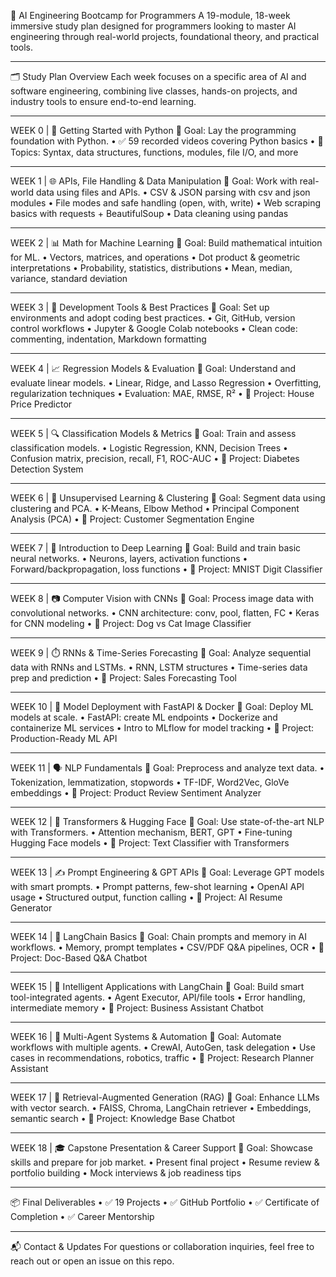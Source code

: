 🧠 AI Engineering Bootcamp for Programmers
A 19-module, 18-week immersive study plan designed for programmers looking to master AI engineering through real-world projects, foundational theory, and practical tools.
________________________________________
🗂️ Study Plan Overview
Each week focuses on a specific area of AI and software engineering, combining live classes, hands-on projects, and industry tools to ensure end-to-end learning.
________________________________________
WEEK 0 | 🐍 Getting Started with Python
🎯 Goal: Lay the programming foundation with Python.
•	✅ 59 recorded videos covering Python basics
•	🧠 Topics: Syntax, data structures, functions, modules, file I/O, and more
________________________________________
WEEK 1 | 🌐 APIs, File Handling & Data Manipulation
🎯 Goal: Work with real-world data using files and APIs.
•	CSV & JSON parsing with csv and json modules
•	File modes and safe handling (open, with, write)
•	Web scraping basics with requests + BeautifulSoup
•	Data cleaning using pandas
________________________________________
WEEK 2 | 📊 Math for Machine Learning
🎯 Goal: Build mathematical intuition for ML.
•	Vectors, matrices, and operations
•	Dot product & geometric interpretations
•	Probability, statistics, distributions
•	Mean, median, variance, standard deviation
________________________________________
WEEK 3 | 🔧 Development Tools & Best Practices
🎯 Goal: Set up environments and adopt coding best practices.
•	Git, GitHub, version control workflows
•	Jupyter & Google Colab notebooks
•	Clean code: commenting, indentation, Markdown formatting
________________________________________
WEEK 4 | 📈 Regression Models & Evaluation
🎯 Goal: Understand and evaluate linear models.
•	Linear, Ridge, and Lasso Regression
•	Overfitting, regularization techniques
•	Evaluation: MAE, RMSE, R²
•	📁 Project: House Price Predictor
________________________________________
WEEK 5 | 🔍 Classification Models & Metrics
🎯 Goal: Train and assess classification models.
•	Logistic Regression, KNN, Decision Trees
•	Confusion matrix, precision, recall, F1, ROC-AUC
•	📁 Project: Diabetes Detection System
________________________________________
WEEK 6 | 🧩 Unsupervised Learning & Clustering
🎯 Goal: Segment data using clustering and PCA.
•	K-Means, Elbow Method
•	Principal Component Analysis (PCA)
•	📁 Project: Customer Segmentation Engine
________________________________________
WEEK 7 | 🧠 Introduction to Deep Learning
🎯 Goal: Build and train basic neural networks.
•	Neurons, layers, activation functions
•	Forward/backpropagation, loss functions
•	📁 Project: MNIST Digit Classifier
________________________________________
WEEK 8 | 📷 Computer Vision with CNNs
🎯 Goal: Process image data with convolutional networks.
•	CNN architecture: conv, pool, flatten, FC
•	Keras for CNN modeling
•	📁 Project: Dog vs Cat Image Classifier
________________________________________
WEEK 9 | ⏱️ RNNs & Time-Series Forecasting
🎯 Goal: Analyze sequential data with RNNs and LSTMs.
•	RNN, LSTM structures
•	Time-series data prep and prediction
•	📁 Project: Sales Forecasting Tool
________________________________________
WEEK 10 | 🚀 Model Deployment with FastAPI & Docker
🎯 Goal: Deploy ML models at scale.
•	FastAPI: create ML endpoints
•	Dockerize and containerize ML services
•	Intro to MLflow for model tracking
•	📁 Project: Production-Ready ML API
________________________________________
WEEK 11 | 🗣️ NLP Fundamentals
🎯 Goal: Preprocess and analyze text data.
•	Tokenization, lemmatization, stopwords
•	TF-IDF, Word2Vec, GloVe embeddings
•	📁 Project: Product Review Sentiment Analyzer
________________________________________
WEEK 12 | 🤖 Transformers & Hugging Face
🎯 Goal: Use state-of-the-art NLP with Transformers.
•	Attention mechanism, BERT, GPT
•	Fine-tuning Hugging Face models
•	📁 Project: Text Classifier with Transformers
________________________________________
WEEK 13 | ✍️ Prompt Engineering & GPT APIs
🎯 Goal: Leverage GPT models with smart prompts.
•	Prompt patterns, few-shot learning
•	OpenAI API usage
•	Structured output, function calling
•	📁 Project: AI Resume Generator
________________________________________
WEEK 14 | 🔗 LangChain Basics
🎯 Goal: Chain prompts and memory in AI workflows.
•	Memory, prompt templates
•	CSV/PDF Q&A pipelines, OCR
•	📁 Project: Doc-Based Q&A Chatbot
________________________________________
WEEK 15 | 🧠 Intelligent Applications with LangChain
🎯 Goal: Build smart tool-integrated agents.
•	Agent Executor, API/file tools
•	Error handling, intermediate memory
•	📁 Project: Business Assistant Chatbot
________________________________________
WEEK 16 | 🤝 Multi-Agent Systems & Automation
🎯 Goal: Automate workflows with multiple agents.
•	CrewAI, AutoGen, task delegation
•	Use cases in recommendations, robotics, traffic
•	📁 Project: Research Planner Assistant
________________________________________
WEEK 17 | 🧠 Retrieval-Augmented Generation (RAG)
🎯 Goal: Enhance LLMs with vector search.
•	FAISS, Chroma, LangChain retriever
•	Embeddings, semantic search
•	📁 Project: Knowledge Base Chatbot
________________________________________
WEEK 18 | 🎓 Capstone Presentation & Career Support
🎯 Goal: Showcase skills and prepare for job market.
•	Present final project
•	Resume review & portfolio building
•	Mock interviews & job readiness tips
________________________________________
📦 Final Deliverables
•	✅ 19 Projects
•	✅ GitHub Portfolio
•	✅ Certificate of Completion
•	✅ Career Mentorship
________________________________________
📬 Contact & Updates
For questions or collaboration inquiries, feel free to reach out or open an issue on this repo.

